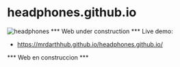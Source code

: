# headphones.github.io
![headphones](https://user-images.githubusercontent.com/90490804/159212702-3dfebe28-dcb1-47db-a455-5b34f6b86dcc.PNG)
*** Web under construction ***
Live demo:
- https://mrdarthhub.github.io/headphones.github.io/

*** Web en construccion ***
